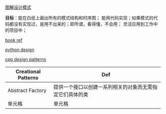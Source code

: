 <!--
 * @Author: [lxp]
 * @Date: 2022-01-17 15:58:08
 * @LastEditors: [lxp]
 * @LastEditTime: 2022-01-17 21:55:58
 * @Description: 
-->
[图解设计模式](https://design-patterns.readthedocs.io/zh_CN/latest/index.html)

**目标**：能在白纸上画出所有的模式结构和时序图；
能用代码实现；如果模式的代码都没有实现过，是用不出来的；即所谓，看得懂，不会用；
灵活应用到工作中的项目中；

[book ref](https://sourcemaking.com/design_patterns)

[python design](https://github.com/faif/python-patterns)

[cpp design patterns](https://github.com/JakubVojvoda/design-patterns-cpp)

|  Creational Patterns   | Def  |  
|  ----  | ----  |
| Abstract Factory  | 提供一个接口以创建一系列相关的对象而无需指定它们具体的类 | 
| 单元格  | 单元格 |